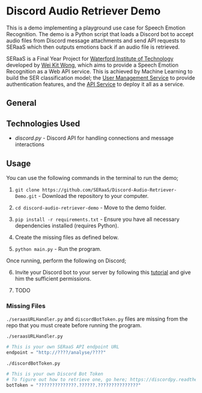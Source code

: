 # Discord Audio Retriever Demo

This is a demo implementing a playground use case for Speech Emotion Recognition. The demo is a Python script that loads a Discord bot to accept audio files from Discord message attachments and send API requests to SERaaS which then outputs emotions back if an audio file is retrieved.

SERaaS is a Final Year Project for [Waterford Institute of Technology](https://www.wit.ie/) developed by [Wei Kit Wong](https://github.com/andyAndyA), which aims to provide a Speech Emotion Recognition as a Web API service. This is achieved by Machine Learning to build the SER classification model; the [User Management Service](https://github.com/SERaaS/SERaaS-User-Management-Service) to provide authentication features, and the [API Service](https://github.com/SERaaS/SERaaS-API-Service) to deploy it all as a service.

## General

## Technologies Used

* *discord.py* - Discord API for handling connections and message interactions

## Usage

You can use the following commands in the terminal to run the demo;

1) `git clone https://github.com/SERaaS/Discord-Audio-Retriever-Demo.git` - Download the repository to your computer.

2) `cd discord-audio-retriever-demo` - Move to the demo folder.

3) `pip install -r requirements.txt` - Ensure you have all necessary dependencies installed (requires Python).

4) Create the missing files as defined below.

5) `python main.py` - Run the program.

Once running, perform the following on Discord;

6) Invite your Discord bot to your server by following this [tutorial](https://discordpy.readthedocs.io/en/latest/discord.html) and give him the sufficient permissions.

7) TODO

### Missing Files

`./seraasURLHandler.py` and `discordBotToken.py` files are missing from the repo that you must create before running the program.

`./seraasURLHandler.py`
```python
# This is your own SERaaS API endpoint URL
endpoint = "http://????/analyse/????"
```

`./discordBotToken.py`
```python
# This is your own Discord Bot Token
# To figure out how to retrieve one, go here; https://discordpy.readthedocs.io/en/latest/discord.html
botToken = "??????????????.??????.???????????????"
```
